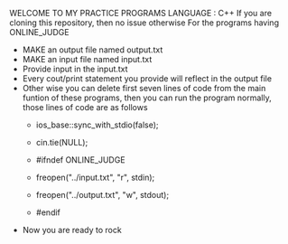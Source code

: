 WELCOME TO MY PRACTICE PROGRAMS 
LANGUAGE : C++
If you are cloning this repository, then no issue otherwise
For the programs having ONLINE_JUDGE
* MAKE an output file named output.txt
* MAKE an input file named input.txt
* Provide input in the input.txt
* Every cout/print statement you provide will reflect in the output file
* Other wise you can delete first seven lines of code from the main funtion of these programs, then you can run the program normally, those lines of code are as follows
    * ios_base::sync_with_stdio(false);
    *  cin.tie(NULL);

    *  #ifndef ONLINE_JUDGE
    *  freopen("../input.txt", "r", stdin);
    *  freopen("../output.txt", "w", stdout);
    *  #endif
* Now you are ready to rock